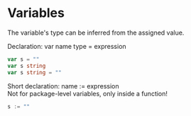 # Variables
The variable's type can be inferred from the assigned value.

Declaration: var name type = expression
```go
var s = ""
var s string
var s string = ""
```

Short declaration: name := expression  
Not for package-level variables, only inside a function!

```go
s := ""
```
